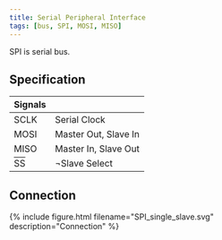 ```yaml
---
title: Serial Peripheral Interface
tags: [bus, SPI, MOSI, MISO]
---
```


SPI is serial bus.


## Specification

| Signals | |
|------|---|
| SCLK | Serial Clock |
| MOSI | Master Out, Slave In |
| MISO | Master In, Slave Out |
| <font style="text-decoration: overline;">SS</font> | ¬Slave Select |


## Connection
{% include figure.html filename="SPI_single_slave.svg" description="Connection" %}



